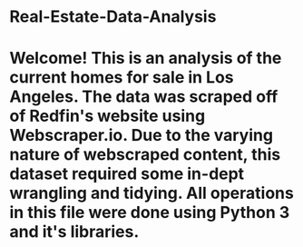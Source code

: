 # Real-Estate-Data-Analysis
 
# Welcome! This is an analysis of the current homes for sale in Los Angeles. The data was scraped off of Redfin's website using Webscraper.io. Due to the varying nature of webscraped content, this dataset required some in-dept wrangling and tidying. All operations in this file were done using Python 3 and it's libraries. 